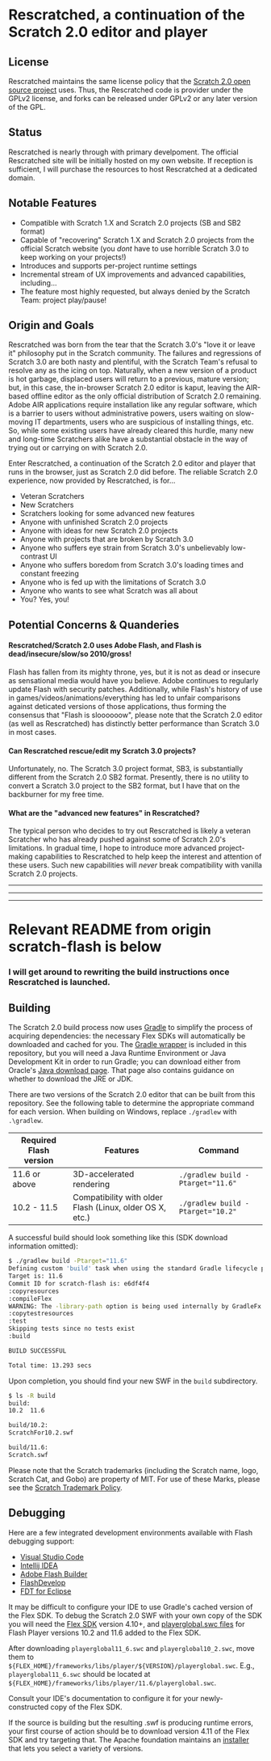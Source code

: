# Rescratched, a continuation of the Scratch 2.0 editor and player

## License

Rescratched maintains the same license policy that the [Scratch 2.0 open source project](https://github.com/LLK/scratch-flash) uses. Thus, the Rescratched code is provider under the GPLv2 license, and forks can be released under GPLv2 or any later version of the GPL.

## Status

Rescratched is nearly through with primary develpoment. The official Rescratched site will be initially hosted on my own website. If reception is sufficient, I will purchase the resources to host Rescratched at a dedicated domain.

## Notable Features

* Compatible with Scratch 1.X and Scratch 2.0 projects (SB and SB2 format)
* Capable of "recovering" Scratch 1.X and Scratch 2.0 projects from the official Scratch website (you *dont* have to use horrible Scratch 3.0 to keep working on your projects!)
* Introduces and supports per-project runtime settings
* Incremental stream of UX improvements and advanced capabilities, including...
* The feature most highly requested, but always denied by the Scratch Team: project play/pause!

## Origin and Goals

Rescratched was born from the tear that the Scratch 3.0's "love it or leave it" philosophy put in the Scratch community. The failures and regressions of Scratch 3.0 are both nasty and plentiful, with the Scratch Team's refusal to resolve any as the icing on top. Naturally, when a new version of a product is hot garbage, displaced users will return to a previous, mature version; but, in this case, the in-browser Scratch 2.0 editor is kaput, leaving the AIR-based offline editor as the only official distribution of Scratch 2.0 remaining. Adobe AIR applications require installation like any regular software, which is a barrier to users without administrative powers, users waiting on slow-moving IT departments, users who are suspicious of installing things, etc. So, while some existing users have already cleared this hurdle, many new and long-time Scratchers alike have a substantial obstacle in the way of trying out or carrying on with Scratch 2.0.

Enter Rescratched, a continuation of the Scratch 2.0 editor and player that runs in the browser, just as Scratch 2.0 did before. The reliable Scratch 2.0 experience, now provided by Rescratched, is for...
* Veteran Scratchers
* New Scratchers
* Scratchers looking for some advanced new features
* Anyone with unfinished Scratch 2.0 projects
* Anyone with ideas for new Scratch 2.0 projects
* Anyone with projects that are broken by Scratch 3.0
* Anyone who suffers eye strain from Scratch 3.0's unbelievably low-contrast UI
* Anyone who suffers boredom from Scratch 3.0's loading times and constant freezing
* Anyone who is fed up with the limitations of Scratch 3.0
* Anyone who wants to see what Scratch was all about
* You? Yes, you!

## Potential Concerns & Quanderies

#### Rescratched/Scratch 2.0 uses Adobe Flash, and Flash is dead/insecure/slow/so 2010/gross!
Flash has fallen from its mighty throne, yes, but it is not as dead or insecure as sensational media would have you believe. Adobe continues to regularly update Flash with security patches. Additionally, while Flash's history of use in games/videos/animations/everything has led to unfair comparisons against deticated versions of those applications, thus forming the consensus that "Flash is sloooooow", please note that the Scratch 2.0 editor (as well as Rescratched) has distinctly better performance than Scratch 3.0 in most cases.

#### Can Rescratched rescue/edit my Scratch 3.0 projects?
Unfortunately, no. The Scratch 3.0 project format, SB3, is substantially different from the Scratch 2.0 SB2 format. Presently, there is no utility to convert a Scratch 3.0 project to the SB2 format, but I have that on the backburner for my free time.

#### What are the "advanced new features" in Rescratched?
The typical person who decides to try out Rescratched is likely a veteran Scratcher who has already pushed against some of Scratch 2.0's limitations. In gradual time, I hope to introduce more advanced project-making capabilities to Rescratched to help keep the interest and attention of these users. Such new capabilities will *never* break compatibility with vanilla Scratch 2.0 projects.

--------------------------------------------------------------
--------------------------------------------------------------
--------------------------------------------------------------

# Relevant README from origin scratch-flash is below
### I will get around to rewriting the build instructions once Rescratched is launched.

## Building

The Scratch 2.0 build process now uses [Gradle](http://gradle.org/) to simplify the process of acquiring dependencies:
the necessary Flex SDKs will automatically be downloaded and cached for you. The [Gradle
wrapper](https://docs.gradle.org/current/userguide/gradle_wrapper.html) is included in this repository, but you will
need a Java Runtime Environment or Java Development Kit in order to run Gradle; you can download either from Oracle's
[Java download page](http://www.oracle.com/technetwork/java/javase/downloads/index.html). That page also contains
guidance on whether to download the JRE or JDK.

There are two versions of the Scratch 2.0 editor that can be built from this repository. See the following table to
determine the appropriate command for each version. When building on Windows, replace `./gradlew` with `.\gradlew`.

Required Flash version | Features | Command
--- | --- | ---
11.6 or above | 3D-accelerated rendering | `./gradlew build -Ptarget="11.6"`
10.2 - 11.5 | Compatibility with older Flash (Linux, older OS X, etc.) | `./gradlew build -Ptarget="10.2"`

A successful build should look something like this (SDK download information omitted):

```sh
$ ./gradlew build -Ptarget="11.6"
Defining custom 'build' task when using the standard Gradle lifecycle plugins has been deprecated and is scheduled to be removed in Gradle 3.0
Target is: 11.6
Commit ID for scratch-flash is: e6df4f4
:copyresources
:compileFlex
WARNING: The -library-path option is being used internally by GradleFx. Alternative: specify the library as a 'merged' Gradle dependendency
:copytestresources
:test
Skipping tests since no tests exist
:build

BUILD SUCCESSFUL

Total time: 13.293 secs
```

Upon completion, you should find your new SWF in the `build` subdirectory.

```sh
$ ls -R build
build:
10.2  11.6

build/10.2:
ScratchFor10.2.swf

build/11.6:
Scratch.swf
```

Please note that the Scratch trademarks (including the Scratch name, logo, Scratch Cat, and Gobo) are property of MIT.
For use of these Marks, please see the [Scratch Trademark
Policy](http://wiki.scratch.mit.edu/wiki/Scratch_1.4_Source_Code#Scratch_Trademark_Policy).

## Debugging

Here are a few integrated development environments available with Flash debugging support:

* [Visual Studio Code](https://code.visualstudio.com/)
* [Intellij IDEA](http://www.jetbrains.com/idea/features/flex_ide.html)
* [Adobe Flash Builder](http://www.adobe.com/products/flash-builder.html)
* [FlashDevelop](http://www.flashdevelop.org/)
* [FDT for Eclipse](http://fdt.powerflasher.com/)

It may be difficult to configure your IDE to use Gradle's cached version of the Flex SDK. To debug the Scratch 2.0 SWF
with your own copy of the SDK you will need the [Flex SDK](http://flex.apache.org/) version 4.10+, and
[playerglobal.swc files](http://helpx.adobe.com/flash-player/kb/archived-flash-player-versions.html#playerglobal) for
Flash Player versions 10.2 and 11.6 added to the Flex SDK.

After downloading ``playerglobal11_6.swc`` and ``playerglobal10_2.swc``, move them to
``${FLEX_HOME}/frameworks/libs/player/${VERSION}/playerglobal.swc``. E.g., ``playerglobal11_6.swc`` should be located
at ``${FLEX_HOME}/frameworks/libs/player/11.6/playerglobal.swc``.

Consult your IDE's documentation to configure it for your newly-constructed copy of the Flex SDK.

If the source is building but the resulting .swf is producing runtime errors, your first course of action should be to
download version 4.11 of the Flex SDK and try targeting that. The Apache foundation maintains an
[installer](http://flex.apache.org/installer.html) that lets you select a variety of versions.
